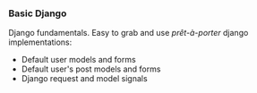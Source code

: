 ### Basic Django

Django fundamentals. Easy to grab and use *prêt-à-porter* django implementations:

- Default user models and forms
- Default user's post models and forms
- Django request and model signals
